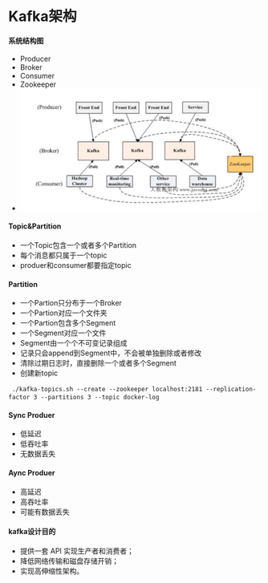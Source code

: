 # Kafka架构

#### 系统结构图
* Producer
* Broker
* Consumer
* Zookeeper
* ![](media/15438859299782/15438861838653.jpg)

#### Topic&Partition
* 一个Topic包含一个或者多个Partition
* 每个消息都只属于一个topic
* produer和consumer都要指定topic

#### Partition
* 一个Partion只分布于一个Broker
* 一个Partion对应一个文件夹
* 一个Partion包含多个Segment
* 一个Segment对应一个文件
* Segment由一个个不可变记录组成
* 记录只会append到Segment中，不会被单独删除或者修改
* 清除过期日志时，直接删除一个或者多个Segment
* 创建新topic

```
 ./kafka-topics.sh --create --zookeeper localhost:2181 --replication-factor 3 --partitions 3 --topic docker-log
```


#### Sync Produer
* 低延迟
* 低吞吐率
* 无数据丢失

#### Aync Produer
* 高延迟
* 高吞吐率
* 可能有数据丢失

#### kafka设计目的
* 提供一套 API 实现生产者和消费者；
* 降低网络传输和磁盘存储开销；
* 实现高伸缩性架构。